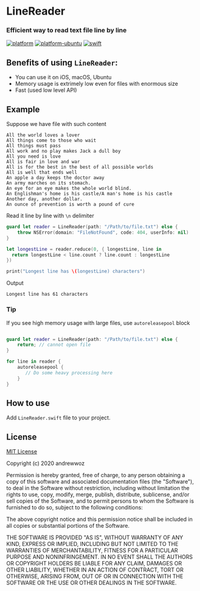 # LineReader
### Efficient way to read text file line by line

[![platform](https://img.shields.io/badge/platform-osx%20%7C%20ios%20%7C%20watchos%20%7C%20tvos%20-lightgrey.svg)]()
[![platform-ubuntu](https://img.shields.io/badge/platform-ubuntu-lightgrey.svg)]()
[![swift](https://img.shields.io/badge/swift-5.0-yellow.svg)]()

## Benefits of using `LineReader`:
- You can use it on iOS, macOS, Ubuntu
- Memory usage is extrimely low even for files with enormous size
- Fast (used low level API)

## Example

Suppose we have file with such content
```
All the world loves a lover
All things come to those who wait
All things must pass
All work and no play makes Jack a dull boy
All you need is love
All is fair in love and war
All is for the best in the best of all possible worlds
All is well that ends well
An apple a day keeps the doctor away
An army marches on its stomach.
An eye for an eye makes the whole world blind.
An Englishman's home is his castle/A man's home is his castle
Another day, another dollar.
An ounce of prevention is worth a pound of cure
```

Read it line by line with `\n` delimiter

```swift
guard let reader = LineReader(path: "/Path/to/file.txt") else {
    throw NSError(domain: "FileNotFound", code: 404, userInfo: nil)
}

let longestLine = reader.reduce(0, { longestLine, line in
  return longestLine < line.count ? line.count : longestLine
})

print("Longest line has \(longestLine) characters")
```

Output

```
Longest line has 61 characters
```

### Tip

If you see high memory usage with large files, use `autoreleasepool` block

```swift

guard let reader = LineReader(path: "/Path/to/file.txt") else {
    return; // cannot open file
}

for line in reader {
    autoreleasepool {
       // Do some heavy processing here
    }
}

```


## How to use

Add `LineReader.swift` file to your project.

License
-----
[MIT License](http://opensource.org/licenses/MIT)

Copyright (c) 2020 andrewwoz

Permission is hereby granted, free of charge, to any person obtaining a copy
of this software and associated documentation files (the "Software"), to deal
in the Software without restriction, including without limitation the rights
to use, copy, modify, merge, publish, distribute, sublicense, and/or sell
copies of the Software, and to permit persons to whom the Software is
furnished to do so, subject to the following conditions:

The above copyright notice and this permission notice shall be included in all
copies or substantial portions of the Software.

THE SOFTWARE IS PROVIDED "AS IS", WITHOUT WARRANTY OF ANY KIND, EXPRESS OR
IMPLIED, INCLUDING BUT NOT LIMITED TO THE WARRANTIES OF MERCHANTABILITY,
FITNESS FOR A PARTICULAR PURPOSE AND NONINFRINGEMENT. IN NO EVENT SHALL THE
AUTHORS OR COPYRIGHT HOLDERS BE LIABLE FOR ANY CLAIM, DAMAGES OR OTHER
LIABILITY, WHETHER IN AN ACTION OF CONTRACT, TORT OR OTHERWISE, ARISING FROM,
OUT OF OR IN CONNECTION WITH THE SOFTWARE OR THE USE OR OTHER DEALINGS IN THE
SOFTWARE.
